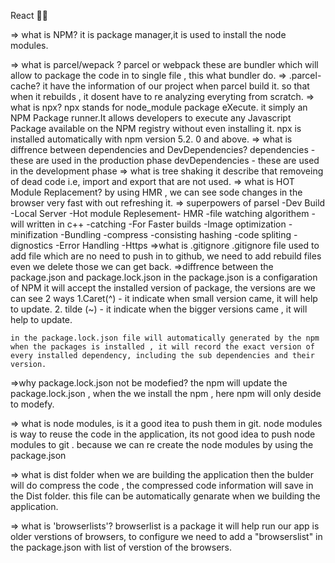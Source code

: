 React 👩‍💻

=> what is NPM?
 it is package manager,it is used to install the node modules.

=> what is parcel/wepack ?
    parcel or webpack these are bundler which will allow to package the code in to single file , this what bundler do.
=> .parcel-cache?
    it have the information of our project when parcel build it. so that when it rebuilds , it dosent have to re analyzing everyting from scratch.
=> what is npx?
    npx stands for node_module package eXecute. it simply  an NPM Package runner.It allows developers to execute any Javascript Package available on the NPM registry without even installing it. npx is installed automatically with npm version 5.2. 0 and above. 
=> what is diffrence between dependencies and DevDependencies?
    dependencies - these are used in the production phase
    devDependencies - these are used in the development phase
=> what is tree shaking
    it describe that removeing of dead code i.e, import and export that are not used.
=> what is HOT Module Replacement?
    by using HMR , we can see sode changes in the browser very fast with out refreshing it.
=> superpowers of parsel
    -Dev Build
    -Local Server
    -Hot module Replesement- HMR
    -file watching algorithem -will written in c++
    -catching -For Faster builds
    -Image optimization
    -minifization
    -Bundling
    -compress
    -consisting hashing
    -code spliting
    -dignostics
    -Error Handling
    -Https
=>what is .gitignore
    .gitignore file used to add file which are no need to push in to github, we need to add rebuild files even we delete those we can get back.
=>diffrence between the package.json and package.lock.json
    in the package.json is a configaration of NPM it will accept the installed version of package, the versions are we can see 2 ways 
    1.Caret(^) - it indicate when small version came, it will help to update.
    2. tilde (~) - it indicate when the bigger versions came , it will help to update.

    in the package.lock.json file will automatically generated by the npm when the packages is installed , it will record the exact version of every installed dependency, including the sub dependencies and their version.
    
=>why package.lock.json not be modefied?
    the npm will update the package.lock.json , when the we install the npm , here npm will only deside to modefy.

=> what is node modules, is it a good itea to push them in git.
    node modules is way to reuse the code in the application, its not good idea to push node modules to git . because we can re create the node modules by using the package.json

=> what is dist folder
    when we are building the application then the bulder will do compress the code , the compressed code information will save in the Dist folder. this file can be automatically genarate when we building the application.

=> what is 'browserlists'?
    browserlist is a package  it will help run our app is older verstions of browsers, to configure we need to add a "browserslist" in the package.json with list of verstion of the browsers.




    



